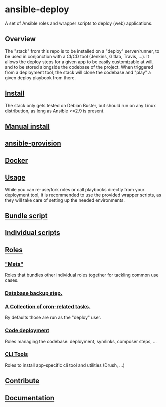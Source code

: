 # ansible-deploy
A set of Ansible roles and wrapper scripts to deploy (web) applications.
## Overview
The "stack" from this repo is to be installed on a "deploy" server/runner, to be used in conjonction with a CI/CD tool (Jenkins, Gitlab, Travis, ...).
It allows the deploy steps for a given app to be easily customizable at will, and to be stored alongside the codebase of the project.
When triggered from a deployment tool, the stack will clone the codebase and "play" a given deploy playbook from there.

<!--TOC-->
## [Install](install/README.md)
The stack only gets tested on Debian Buster, but should run on any Linux distribution, as long as Ansible >=2.9 is present.
## [Manual install](install/README.md#manual-install)
## [ansible-provision](install/README.md#ansible-provision)
## [Docker](install/README.md#docker)
## [Usage](scripts/README.md)
While you can re-use/fork roles or call playbooks directly from your deployment tool, it is recommended to use the provided wrapper scripts, as they will take care of setting up the needed environments.
## [Bundle script](scripts/README.md#bundle-script)
## [Individual scripts](scripts/README.md#individual-scripts)
## [Roles](roles/README.md)
### ["Meta"](roles/_meta/README.md)
Roles that bundles other individual roles together for tackling common use cases.
### [Database backup step.](roles/database_backup/README.md)
### [A Collection of cron-related tasks.](roles/cron/README.md)
By defaults those are run as the "deploy" user.

### [Code deployment](roles/code/README.md)
Roles managing the codebase: deployment, symlinks, composer steps, ...
### [CLI Tools](roles/cli/README.md)
Roles to install app-specific cli tool and utilities (Drush, ...)
## [Contribute](contribute/README.md)

## [Documentation](contribute/README.md#documentation)
<!--ENDTOC-->
